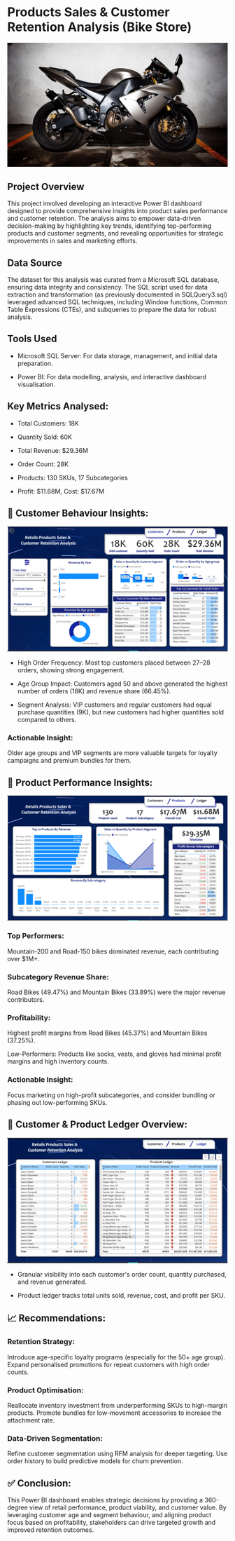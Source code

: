 #  Products Sales & Customer Retention Analysis (Bike Store)
![](bike2.webp)

## Project Overview
This project involved developing an interactive Power BI dashboard designed to provide comprehensive insights into product sales performance and customer retention. The analysis aims to empower data-driven decision-making by highlighting key trends, identifying top-performing products and customer segments, and revealing opportunities for strategic improvements in sales and marketing efforts.

## Data Source
The dataset for this analysis was curated from a Microsoft SQL database, ensuring data integrity and consistency. The SQL script used for data extraction and transformation (as previously documented in SQLQuery3.sql) leveraged advanced SQL techniques, including Window functions, Common Table Expressions (CTEs), and subqueries to prepare the data for robust analysis.

## Tools Used
- Microsoft SQL Server: For data storage, management, and initial data preparation.

- Power BI: For data modelling, analysis, and interactive dashboard visualisation.

## Key Metrics Analysed:
- Total Customers: 18K

- Quantity Sold: 60K

- Total Revenue: $29.36M

- Order Count: 28K

- Products: 130 SKUs, 17 Subcategories

- Profit: $11.68M, Cost: $17.67M

## 👤 Customer Behaviour Insights:
![](d1.png)

- High Order Frequency: Most top customers placed between 27–28 orders, showing strong engagement.

- Age Group Impact: Customers aged 50 and above generated the highest number of orders (18K) and revenue share (66.45%).

- Segment Analysis: VIP customers and regular customers had equal purchase quantities (9K), but new customers had higher quantities sold compared to others.

### Actionable Insight:
Older age groups and VIP segments are more valuable targets for loyalty campaigns and premium bundles for them.

## 🛒 Product Performance Insights:
![](d2.png)

### Top Performers:

Mountain-200 and Road-150 bikes dominated revenue, each contributing over $1M+.

### Subcategory Revenue Share:

Road Bikes (49.47%) and Mountain Bikes (33.89%) were the major revenue contributors.

### Profitability:

Highest profit margins from Road Bikes (45.37%) and Mountain Bikes (37.25%).

Low-Performers: Products like socks, vests, and gloves had minimal profit margins and high inventory counts.

### Actionable Insight:
Focus marketing on high-profit subcategories, and consider bundling or phasing out low-performing SKUs.

## 💼 Customer & Product Ledger Overview:
![](d3.png)

- Granular visibility into each customer's order count, quantity purchased, and revenue generated.

- Product ledger tracks total units sold, revenue, cost, and profit per SKU.

## 📈 Recommendations:

### Retention Strategy:
    
Introduce age-specific loyalty programs (especially for the 50+ age group).
Expand personalised promotions for repeat customers with high order counts.

### Product Optimisation:

Reallocate inventory investment from underperforming SKUs to high-margin products.
Promote bundles for low-movement accessories to increase the attachment rate.

### Data-Driven Segmentation:

Refine customer segmentation using RFM analysis for deeper targeting.
Use order history to build predictive models for churn prevention.

## ✅ Conclusion:
This Power BI dashboard enables strategic decisions by providing a 360-degree view of retail performance, product viability, and customer value. By leveraging customer age and segment behaviour, and aligning product focus based on profitability, stakeholders can drive targeted growth and improved retention outcomes.
